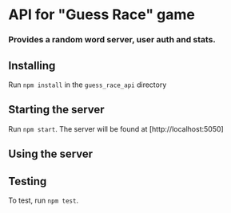 # API for "Guess Race" game
### Provides a random word server, user auth and stats.

## Installing
Run `npm install` in the `guess_race_api` directory 

## Starting the server
Run `npm start`. The server will be found at [http://localhost:5050]

## Using the server

## Testing
To test, run `npm test`.